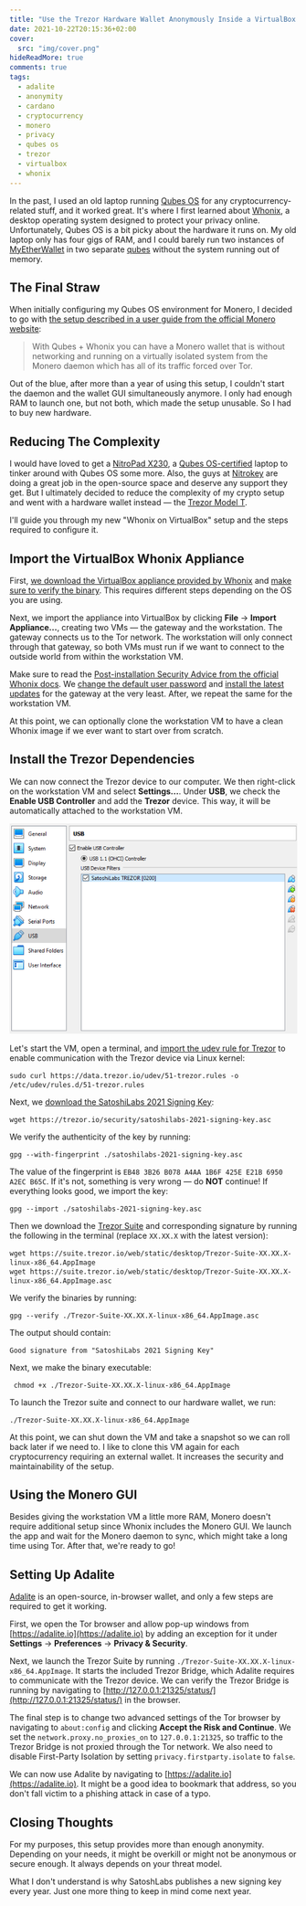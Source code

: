 ```yaml
---
title: "Use the Trezor Hardware Wallet Anonymously Inside a VirtualBox Whonix VM With External Wallets Like Adalite and Monero GUI"
date: 2021-10-22T20:15:36+02:00
cover:
  src: "img/cover.png"
hideReadMore: true
comments: true
tags:
  - adalite
  - anonymity
  - cardano
  - cryptocurrency
  - monero
  - privacy
  - qubes os
  - trezor
  - virtualbox
  - whonix
---
```


In the past, I used an old laptop running [Qubes OS](https://www.qubes-os.org/) for any cryptocurrency-related stuff, and it worked great. It's where I first learned about [Whonix](https://www.whonix.org), a desktop operating system designed to protect your privacy online. Unfortunately, Qubes OS is a bit picky about the hardware it runs on. My old laptop only has four gigs of RAM, and I could barely run two instances of [MyEtherWallet](https://www.myetherwallet.com) in two separate [qubes](https://www.qubes-os.org/doc/glossary/#qube) without the system running out of memory.

## The Final Straw

When initially configuring my Qubes OS environment for Monero, I decided to go with [the setup described in a user guide from the official Monero website](https://www.getmonero.org/resources/user-guides/cli_wallet_daemon_isolation_qubes_whonix.html):

> With Qubes + Whonix you can have a Monero wallet that is without networking and running on a virtually isolated system from the Monero daemon which has all of its traffic forced over Tor.

Out of the blue, after more than a year of using this setup, I couldn't start the daemon and the wallet GUI simultaneously anymore. I only had enough RAM to launch one, but not both, which made the setup unusable. So I had to buy new hardware.

## Reducing The Complexity

I would have loved to get a [NitroPad X230](https://shop.nitrokey.com/shop/product/nitropad-x230-67), a [Qubes OS-certified](https://www.qubes-os.org/doc/certified-hardware/) laptop to tinker around with Qubes OS some more. Also, the guys at [Nitrokey](https://www.nitrokey.com/) are doing a great job in the open-source space and deserve any support they get. But I ultimately decided to reduce the complexity of my crypto setup and went with a hardware wallet instead — the [Trezor Model T](https://shop.trezor.io/product/trezor-model-t).

I'll guide you through my new "Whonix on VirtualBox" setup and the steps required to configure it.

## Import the VirtualBox Whonix Appliance

First, [we download the VirtualBox appliance provided by Whonix](https://www.whonix.org/wiki/VirtualBox/XFCE) and [make sure to verify the binary](https://www.whonix.org/wiki/VirtualBox/Verify_the_virtual_machine_images_using_the_command_line). This requires different steps depending on the OS you are using.

Next, we import the appliance into VirtualBox by clicking **File** &rarr; **Import Appliance...**, creating two VMs — the gateway and the workstation. The gateway connects us to the Tor network. The workstation will only connect through that gateway, so both VMs must run if we want to connect to the outside world from within the workstation VM.

Make sure to read the [Post-installation Security Advice from the official Whonix docs](https://www.whonix.org/wiki/Post_Install_Advice#Security_Updates). We [change the default user password](https://www.whonix.org/wiki/Post_Install_Advice#Change_Password) and [install the latest updates](https://www.whonix.org/wiki/Operating_System_Software_and_Updates) for the gateway at the very least. After, we repeat the same for the workstation VM.

At this point, we can optionally clone the workstation VM to have a clean Whonix image if we ever want to start over from scratch.

## Install the Trezor Dependencies

We can now connect the Trezor device to our computer. We then right-click on the workstation VM and select **Settings...**. Under **USB**, we check the **Enable USB Controller** and add the **Trezor** device. This way, it will be automatically attached to the workstation VM.

![Enable USB Controller](img/enable-usb-controller.png)

Let's start the VM, open a terminal, and [import the udev rule for Trezor](https://wiki.trezor.io/Udev_rules) to enable communication with the Trezor device via Linux kernel:

```shell
sudo curl https://data.trezor.io/udev/51-trezor.rules -o /etc/udev/rules.d/51-trezor.rules
```

Next, we [download the SatoshiLabs 2021 Signing Key](https://trezor.io/security/satoshilabs-2021-signing-key.asc):

```shell
wget https://trezor.io/security/satoshilabs-2021-signing-key.asc
```

We verify the authenticity of the key by running:

```shell
gpg --with-fingerprint ./satoshilabs-2021-signing-key.asc
```

The value of the fingerprint is `EB48 3B26 B078 A4AA 1B6F 425E E21B 6950 A2EC B65C`. If it's not, something is very wrong — do **NOT** continue! If everything looks good, we import the key:

```shell
gpg --import ./satoshilabs-2021-signing-key.asc
```

Then we download the [Trezor Suite](https://suite.trezor.io/) and corresponding signature by running the following in the terminal (replace `XX.XX.X` with the latest version):

```shell
wget https://suite.trezor.io/web/static/desktop/Trezor-Suite-XX.XX.X-linux-x86_64.AppImage
wget https://suite.trezor.io/web/static/desktop/Trezor-Suite-XX.XX.X-linux-x86_64.AppImage.asc
```

We verify the binaries by running:

```shell
gpg --verify ./Trezor-Suite-XX.XX.X-linux-x86_64.AppImage.asc
```

The output should contain:

```text
Good signature from "SatoshiLabs 2021 Signing Key"
```

Next, we make the binary executable:

```shell
 chmod +x ./Trezor-Suite-XX.XX.X-linux-x86_64.AppImage
```

To launch the Trezor suite and connect to our hardware wallet, we run:

```shell
./Trezor-Suite-XX.XX.X-linux-x86_64.AppImage
```

At this point, we can shut down the VM and take a snapshot so we can roll back later if we need to. I like to clone this VM again for each cryptocurrency requiring an external wallet. It increases the security and maintainability of the setup.

## Using the Monero GUI

Besides giving the workstation VM a little more RAM, Monero doesn't require additional setup since Whonix includes the Monero GUI. We launch the app and wait for the Monero daemon to sync, which might take a long time using Tor. After that, we're ready to go!

## Setting Up Adalite

[Adalite](https://adalite.io/) is an open-source, in-browser wallet, and only a few steps are required to get it working.

First, we open the Tor browser and allow pop-up windows from [https://adalite.io](https://adalite.io) by adding an exception for it under **Settings** &rarr; **Preferences** &rarr; **Privacy & Security**.

Next, we launch the Trezor Suite by running `./Trezor-Suite-XX.XX.X-linux-x86_64.AppImage`. It starts the included Trezor Bridge, which Adalite requires to communicate with the Trezor device. We can verify the Trezor Bridge is running by navigating to [http://127.0.0.1:21325/status/](http://127.0.0.1:21325/status/) in the browser.

The final step is to change two advanced settings of the Tor browser by navigating to `about:config` and clicking **Accept the Risk and Continue**. We set the `network.proxy.no_proxies_on` to `127.0.0.1:21325`, so traffic to the Trezor Bridge is not proxied through the Tor network. We also need to disable First-Party Isolation by setting `privacy.firstparty.isolate` to `false`.

We can now use Adalite by navigating to [https://adalite.io](https://adalite.io). It might be a good idea to bookmark that address, so you don't fall victim to a phishing attack in case of a typo.

## Closing Thoughts

For my purposes, this setup provides more than enough anonymity. Depending on your needs, it might be overkill or might not be anonymous or secure enough. It always depends on your threat model.

What I don't understand is why SatoshLabs publishes a new signing key every year. Just one more thing to keep in mind come next year.
